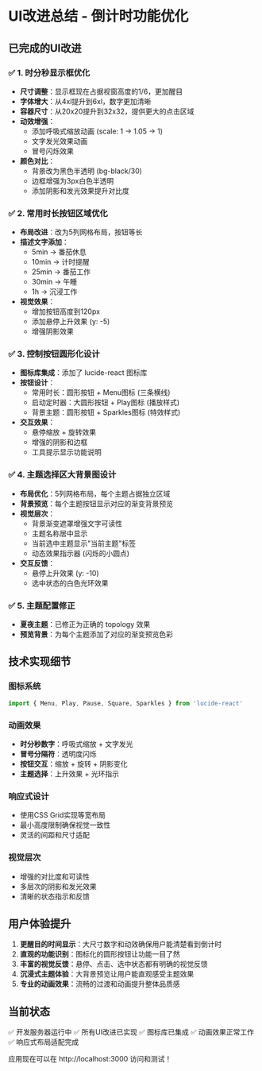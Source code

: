# UI改进总结 - 倒计时功能优化

## 已完成的UI改进

### ✅ 1. 时分秒显示框优化
- **尺寸调整**：显示框现在占据视窗高度的1/6，更加醒目
- **字体增大**：从4xl提升到6xl，数字更加清晰
- **容器尺寸**：从20x20提升到32x32，提供更大的点击区域
- **动效增强**：
  - 添加呼吸式缩放动画 (scale: 1 → 1.05 → 1)
  - 文字发光效果动画
  - 冒号闪烁效果
- **颜色对比**：
  - 背景改为黑色半透明 (bg-black/30)
  - 边框增强为3px白色半透明
  - 添加阴影和发光效果提升对比度

### ✅ 2. 常用时长按钮区域优化
- **布局改进**：改为5列网格布局，按钮等长
- **描述文字添加**：
  - 5min → 番茄休息
  - 10min → 计时提醒
  - 25min → 番茄工作
  - 30min → 午睡
  - 1h → 沉浸工作
- **视觉效果**：
  - 增加按钮高度到120px
  - 添加悬停上升效果 (y: -5)
  - 增强阴影效果

### ✅ 3. 控制按钮圆形化设计
- **图标库集成**：添加了 lucide-react 图标库
- **按钮设计**：
  - 常用时长：圆形按钮 + Menu图标 (三条横线)
  - 启动定时器：大圆形按钮 + Play图标 (播放样式)
  - 背景主题：圆形按钮 + Sparkles图标 (特效样式)
- **交互效果**：
  - 悬停缩放 + 旋转效果
  - 增强的阴影和边框
  - 工具提示显示功能说明

### ✅ 4. 主题选择区大背景图设计
- **布局优化**：5列网格布局，每个主题占据独立区域
- **背景预览**：每个主题按钮显示对应的渐变背景预览
- **视觉层次**：
  - 背景渐变遮罩增强文字可读性
  - 主题名称居中显示
  - 当前选中主题显示"当前主题"标签
  - 动态效果指示器 (闪烁的小圆点)
- **交互反馈**：
  - 悬停上升效果 (y: -10)
  - 选中状态的白色光环效果

### ✅ 5. 主题配置修正
- **夏夜主题**：已修正为正确的 topology 效果
- **预览背景**：为每个主题添加了对应的渐变预览色彩

## 技术实现细节

### 图标系统
```typescript
import { Menu, Play, Pause, Square, Sparkles } from 'lucide-react'
```

### 动画效果
- **时分秒数字**：呼吸式缩放 + 文字发光
- **冒号分隔符**：透明度闪烁
- **按钮交互**：缩放 + 旋转 + 阴影变化
- **主题选择**：上升效果 + 光环指示

### 响应式设计
- 使用CSS Grid实现等宽布局
- 最小高度限制确保视觉一致性
- 灵活的间距和尺寸适配

### 视觉层次
- 增强的对比度和可读性
- 多层次的阴影和发光效果
- 清晰的状态指示和反馈

## 用户体验提升

1. **更醒目的时间显示**：大尺寸数字和动效确保用户能清楚看到倒计时
2. **直观的功能识别**：图标化的圆形按钮让功能一目了然
3. **丰富的视觉反馈**：悬停、点击、选中状态都有明确的视觉反馈
4. **沉浸式主题体验**：大背景预览让用户能直观感受主题效果
5. **专业的动画效果**：流畅的过渡和动画提升整体品质感

## 当前状态

✅ 开发服务器运行中
✅ 所有UI改进已实现
✅ 图标库已集成
✅ 动画效果正常工作
✅ 响应式布局适配完成

应用现在可以在 http://localhost:3000 访问和测试！